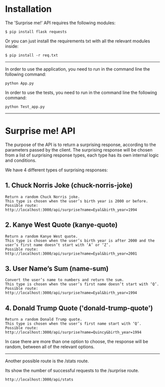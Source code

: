 # Installation

The 'Surprise me!' API requires the following modules: 

   
    $ pip install flask requests


Or you can just install the requirements txt with all the relevant modules inside:

    $ pip install -r req.txt

---

In order to use the application, you need to run in the command line the following command:
    
    python App.py


In order to use the tests, you need to run in the command line the following command:

    python Test_app.py

---


# Surprise me! API
The purpose of the API is to return a surprising response, according to the parameters passed by the client.
The surprising response will be chosen from a list of surprising response types, each type has its own internal logic and conditions.

We have 4  different types of surprising responses:

## 1. Chuck Norris Joke (chuck-norris-joke)
    Return a random Chuck Norris joke.
    This type is chosen when the user’s birth year is 2000 or before.
    Possible route: 
    http://localhost:3000/api/surprise?name=Eyal&birth_year=1994
## 2. Kanye West Quote (kanye-quote)
    Return a random Kanye West quote.
    This type is chosen when the user’s birth year is after 2000 and the user’s first name doesn’t start with ‘A’ or ‘Z’.
    Possible route: 
    http://localhost:3000/api/surprise?name=Eyal&birth_year=2001
## 3. User Name’s Sum (name-sum)
    Convert the user’s name to numbers and return the sum.
    This type is chosen when the user’s first name doesn’t start with ‘Q’.
    Possible route: 
    http://localhost:3000/api/surprise?name=Eyal&birth_year=1994
## 4. Donald Trump Quote ('donald-trump-quote')
    Return a random Donald Trump quote.
    This type is chosen when the user’s first name start with ‘Q’.
    Possible route: 
    http://localhost:3000/api/surprise?name=Quincy&birth_year=1994


In case there are more than one option to choose, the response will be random, between all of the relevant options.

---
Another possible route is the /stats route.

Its show the number of successful requests to the /surprise route.

    http://localhost:3000/api/stats

